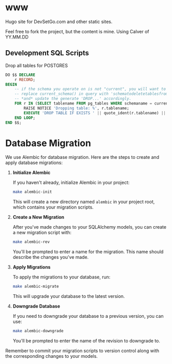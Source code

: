 # www
Hugo site for DevSetGo.com and other static sites.

Feel free to fork the project, but the content is mine. Using Calver of YY.MM.DD






## Development SQL Scripts


Drop all tables for POSTGRES
```sql
DO $$ DECLARE
    r RECORD;
BEGIN
    -- if the schema you operate on is not "current", you will want to
    -- replace current_schema() in query with 'schematodeletetablesfrom'
    -- *and* update the generate 'DROP...' accordingly.
    FOR r IN (SELECT tablename FROM pg_tables WHERE schemaname = current_schema()) LOOP
        RAISE NOTICE 'Dropping table: %', r.tablename;
        EXECUTE 'DROP TABLE IF EXISTS ' || quote_ident(r.tablename) || ' CASCADE';
    END LOOP;
END $$;
```

# Database Migration

We use Alembic for database migration. Here are the steps to create and apply database migrations:

1. **Initialize Alembic**

    If you haven't already, initialize Alembic in your project:

    ```bash
    make alembic-init
    ```

    This will create a new directory named `alembic` in your project root, which contains your migration scripts.

2. **Create a New Migration**

    After you've made changes to your SQLAlchemy models, you can create a new migration script with:

    ```bash
    make alembic-rev
    ```

    You'll be prompted to enter a name for the migration. This name should describe the changes you've made.

3. **Apply Migrations**

    To apply the migrations to your database, run:

    ```bash
    make alembic-migrate
    ```

    This will upgrade your database to the latest version.

4. **Downgrade Database**

    If you need to downgrade your database to a previous version, you can use:

    ```bash
    make alembic-downgrade
    ```

    You'll be prompted to enter the name of the revision to downgrade to.

Remember to commit your migration scripts to version control along with the corresponding changes to your models.
